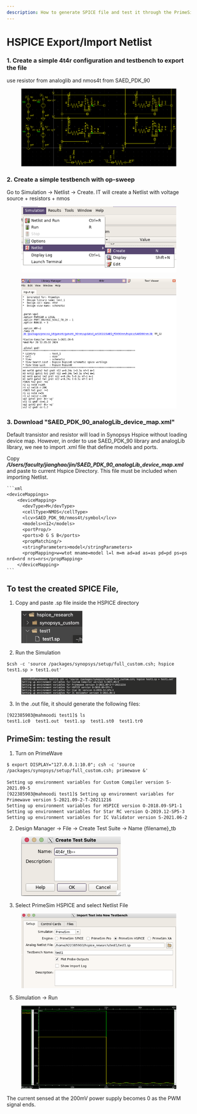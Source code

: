 ```yaml
---
description: How to generate SPICE file and test it through the PrimeSim
---
```


# HSPICE Export/Import Netlist

### 1. Create a simple 4t4r configuration and testbench to export the file&#x20;

use resistor from analoglib and nmos4t from SAED\_PDK\_90

<figure><img src="../.gitbook/assets/image (1) (1) (1).png" alt=""><figcaption></figcaption></figure>

### 2. Create a simple testbench with op-sweep

Go to Simulation -> Netlist -> Create. IT will create a Netlist with voltage source + resistors + nmos

<figure><img src="../.gitbook/assets/image (2) (1).png" alt=""><figcaption></figcaption></figure>

<figure><img src="../.gitbook/assets/image (3) (1).png" alt=""><figcaption></figcaption></figure>



### 3. Download "SAED\_PDK\_90\_analogLib\_device\_map.xml"

Default transistor and resistor will load in Synopsys Hspice without loading device map. However, in order to use SAED\_PDK\_90 library and analogLib library, we nee to import .xml file that define models and ports.&#x20;



Copy _**/Users/faculty/jianghao/jin/SAED\_PDK\_90\_analogLib\_device\_map.xml**_ and paste to current Hspice Directory. This file must be included when importing Netlist.&#x20;

````
```xml
<deviceMappings>
    <deviceMapping>
      <devType>M</devType>
      <cellType>NMOS</cellType>
      <lcv>SAED_PDK_90/nmos4t/symbol</lcv>
      <models>n12</models>
      <portProp/>
      <ports>D G S B</ports>
      <propMatching/>
      <stringParameters>model</stringParameters>
      <propMapping>w=wtot mname=model l=l m=m ad=ad as=as pd=pd ps=ps nrd=nrd nrs=nrs</propMapping>
    </deviceMapping>
```
````

## To test the created SPICE File,

1. Copy and paste .sp file inside the HSPICE directory&#x20;

<figure><img src="../.gitbook/assets/Screenshot 2024-04-23 at 1.36.28 PM.png" alt=""><figcaption></figcaption></figure>

2. Run the Simulation&#x20;

```
$csh -c 'source /packages/synopsys/setup/full_custom.csh; hspice test1.sp > test1.out'
```

<figure><img src="../.gitbook/assets/image.png" alt=""><figcaption></figcaption></figure>

3. In the .out file, it should generate the following files:

```
[922385903@mahmoodi test1]$ ls 
test1.ic0  test1.out  test1.sp  test1.st0  test1.tr0
```

## PrimeSim: testing the result

1. Turn on PrimeWave&#x20;

```
$ export DISPLAY="127.0.0.1:10.0"; csh -c 'source /packages/synopsys/setup/full_custom.csh; primewave &'

Setting up environment variables for Custom Compiler version S-2021.09-5
[922385903@mahmoodi test1]$ Setting up environment variables for Primewave version S-2021.09-2-T-20211216
Setting up environment variables for HSPICE version O-2018.09-SP1-1
Setting up environment variables for Star RC version Q-2019.12-SP5-3
Setting up environment variables for IC Validator version S-2021.06-2
```

2. Design Manager -> File -> Create Test Suite -> Name {filename}\_tb

<figure><img src="../.gitbook/assets/image (2).png" alt=""><figcaption></figcaption></figure>

3. Select PrimeSim HSPICE and select Netlist File&#x20;

<figure><img src="../.gitbook/assets/image (3).png" alt=""><figcaption></figcaption></figure>

5. Simulation -> Run&#x20;

<figure><img src="../.gitbook/assets/image (4).png" alt=""><figcaption></figcaption></figure>

&#x20;The current sensed at the 200mV power supply becomes 0 as the PWM signal ends.&#x20;

